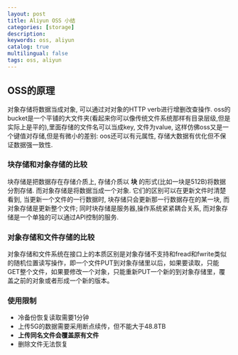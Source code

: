 ```yaml
---
layout: post
title: Aliyun OSS 小结
categories: [storage]
description:
keywords: oss, aliyun
catalog: true
multilingual: false
tags: oss, aliyun
---
```

## OSS的原理
对象存储将数据当成对象, 可以通过对对象的HTTP verb进行增删改查操作. oss的bucket是一个平铺的大文件夹(看起来你可以像传统文件系统那样有目录层级,但是实际上是平的),里面存储的文件名可以当成key, 文件为value, 这样仿佛oss又是一个键值对存储,但是有微小的差别: oos还可以有元属性, 存储大数据有优化但不保证数据强一致性.  

### 块存储和对象存储的比较
块存储是把数据存在存储介质上, 存储介质以 **块** 的形式(比如一块是512B)将数据分割存储. 而对象存储是将数据当成一个对象. 它们的区别可以在更新文件时清楚看到, 当更新一个文件的一行数据时, 块存储只会更新那一行数据存在的某一块, 而对象存储是更新整个文件; 同时块存储是服务器,操作系统紧紧耦合关系, 而对象存储是一个单独的可以通过API控制的服务.

### 对象存储和文件存储的比较
对象存储和文件系统在接口上的本质区别是对象存储不支持和fread和fwrite类似的随机位置读写操作，即一个文件PUT到对象存储里以后，如果要读取，只能GET整个文件，如果要修改一个对象，只能重新PUT一个新的到对象存储里，覆盖之前的对象或者形成一个新的版本。

### 使用限制
- 冷备份恢复读取需要1分钟
- 上传5G的数据需要采用断点续传，但不能大于48.8TB
- **上传同名文件会覆盖原有文件**
- 删除文件无法恢复
